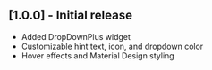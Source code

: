 ## [1.0.0] - Initial release
- Added DropDownPlus widget
- Customizable hint text, icon, and dropdown color
- Hover effects and Material Design styling

